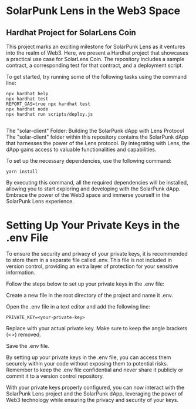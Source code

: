 


# SolarPunk Lens in the Web3 Space

## Hardhat Project for SolarLens Coin
This project marks an exciting milestone for SolarPunk Lens as it ventures into the realm of Web3. Here, we present a Hardhat project that showcases a practical use case for SolarLens Coin. The repository includes a sample contract, a corresponding test for that contract, and a deployment script.

To get started, try running some of the following tasks using the command line:

```shell
npx hardhat help
npx hardhat test
REPORT_GAS=true npx hardhat test
npx hardhat node
npx hardhat run scripts/deploy.js
```

## 

The "solar-client" Folder: Building the SolarPunk dApp with Lens Protocol
The "solar-client" folder within this repository contains the SolarPunk dApp that harnesses the power of the Lens protocol. By integrating with Lens, the dApp gains access to valuable functionalities and capabilities.

To set up the necessary dependencies, use the following command:

```shell
yarn install
```

By executing this command, all the required dependencies will be installed, allowing you to start exploring and developing with the SolarPunk dApp. Embrace the power of the Web3 space and immerse yourself in the SolarPunk Lens experience.

# Setting Up Your Private Keys in the .env File

To ensure the security and privacy of your private keys, it is recommended to store them in a separate file called .env. This file is not included in version control, providing an extra layer of protection for your sensitive information.

Follow the steps below to set up your private keys in the .env file:

Create a new file in the root directory of the project and name it .env.

Open the .env file in a text editor and add the following line:

```shell
PRIVATE_KEY=<your-private-key>
```

Replace <your-private-key> with your actual private key. Make sure to keep the angle brackets (<>) removed.

Save the .env file.

By setting up your private keys in the .env file, you can access them securely within your code without exposing them to potential risks. Remember to keep the .env file confidential and never share it publicly or commit it to a version control repository.

With your private keys properly configured, you can now interact with the SolarPunk Lens project and the SolarPunk dApp, leveraging the power of Web3 technology while ensuring the privacy and security of your keys.




